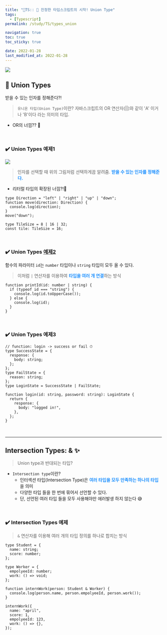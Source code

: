 ```yaml
---
title: "💫TS:: 🌈 진정한 타입스크립트의 시작! Union Type"
tags:
  - [Typescript]
permalink: /study/TS/types_union

navigation: true
toc: true
toc_sticky: true

date: 2022-01-28
last_modified_at: 2022-01-28
---
```


![](https://images.velog.io/images/april_5/post/fef3266f-5808-4e74-a394-3cc0c8bd35a3/typescript.png)

## 🌈 Union Types

받을 수 있는 인자를 정해준다?!

> `유니온 타입(Union Type)`이란? 자바스크립트의 OR 연산자(||)와 같이 'A' 이거나 'B'이다 라는 의미의 타입.

- OR의 너낌?? 🤔

<br />

### ✔️ Union Types 예제1

![](https://images.velog.io/images/april_5/post/ced52337-18e2-4cf8-a4d5-5c3dc14b9773/Union%20%E1%84%90%E1%85%A1%E1%84%8B%E1%85%B5%E1%86%B8.png)

> 인자를 선택할 때 위의 그림처럼 선택하게끔 알려줌.
> <span style='color:dodgerblue'>**받을 수 있는 인자를 정해준다.**</span>

- 리터럴 타입의 확장된 너낌?!🤔

```tsx
type Direction = "left" | "right" | "up" | "down";
function move(direction: Direction) {
  console.log(direction);
}
move("down");

type TileSize = 8 | 16 | 32;
const tile: TileSize = 16;
```

<br />

### ✔️ Union Types [예제2](https://www.typescriptlang.org/docs/handbook/2/everyday-types.html#union-types)

함수의 파라미터 `id`는 `number` 타입이나 `string` 타입이 모두 올 수 있다.

> 이처럼 `|` 연산자를 이용하여 <span style='color:dodgerblue'>**타입을 여러 개 연결**</span>하는 방식

```tsx
function printId(id: number | string) {
  if (typeof id === "string") {
    console.log(id.toUpperCase());
  } else {
    console.log(id);
  }
}
```

<br />

### ✔️ Union Types 예제3

```tsx
// function: login -> success or fail ⏱
type SuccessState = {
  response: {
    body: string;
  };
};
type FailState = {
  reason: string;
};
type LoginState = SuccessState | FailState;

function login(id: string, password: string): LoginState {
  return {
    response: {
      body: "logged in!",
    },
  };
}
```

<br />

---

## Intersection Types: & ✨

> Union type과 반대되는 타입?

- `Intersection type`이란?
  - 인터섹션 타입(Intersection Type)은 <span style='color:dodgerblue'>**여러 타입을 모두 만족하는 하나의 타입**</span>을 의미
  - 다양한 타입 들을 한 번에 묶어서 선언할 수 있다.
  - 단, 선언된 여러 타입 들을 모두 사용해야만 에러발생 하지 않는다 😅

<br />

### ✔️ Intersection Types 예제

> `&` 연산자를 이용해 여러 개의 타입 정의를 하나로 합치는 방식

```tsx
type Student = {
  name: string;
  score: number;
};

type Worker = {
  empolyeeId: number;
  work: () => void;
};

function internWork(person: Student & Worker) {
  console.log(person.name, person.empolyeeId, person.work());
}

internWork({
  name: "april",
  score: 1,
  empolyeeId: 123,
  work: () => {},
});
```

<br />
